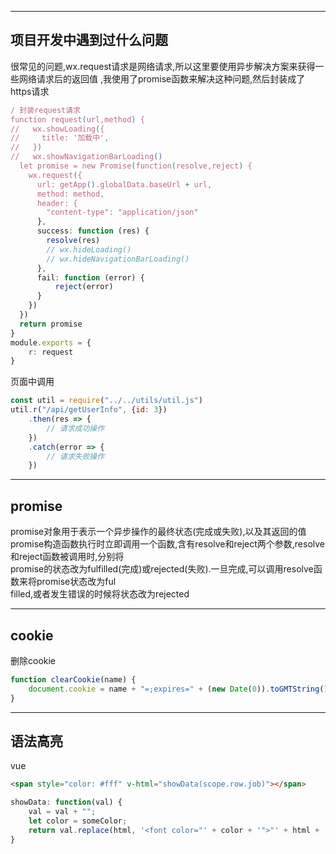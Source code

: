 
---
## 项目开发中遇到过什么问题
很常见的问题,wx.request请求是网络请求,所以这里要使用异步解决方案来获得一些网络请求后的返回值
,我使用了promise函数来解决这种问题,然后封装成了https请求
```js
/ 封装request请求
function request(url,method) {
//   wx.showLoading({
//     title: '加载中',
//   })
//   wx.showNavigationBarLoading()
  let promise = new Promise(function(resolve,reject) {
    wx.request({
      url: getApp().globalData.baseUrl + url,
      method: method,
      header: {
        "content-type": "application/json"
      },
      success: function (res) {
        resolve(res)
        // wx.hideLoading()
        // wx.hideNavigationBarLoading()
      },
      fail: function (error) {
          reject(error)
      }
    })
  })
  return promise
}
module.exports = {
    r: request
}
```
页面中调用
```js
const util = require("../../utils/util.js")
util.r("/api/getUserInfo", {id: 3})
    .then(res => {
        // 请求成功操作
    })
    .catch(error => {
        // 请求失败操作
    })

```
---
## promise
promise对象用于表示一个异步操作的最终状态(完成或失败),以及其返回的值  
promise构造函数执行时立即调用一个函数,含有resolve和reject两个参数,resolve和reject函数被调用时,分别将  
promise的状态改为fulfilled(完成)或rejected(失败).一旦完成,可以调用resolve函数来将promise状态改为ful  
filled,或者发生错误的时候将状态改为rejected

---
## cookie
删除cookie
```js
function clearCookie(name) {
    document.cookie = name + "=;expires=" + (new Date(0)).toGMTString() + cookiePath;
}
```

---
## 语法高亮
vue 
```html
<span style="color: #fff" v-html="showData(scope.row.job)"></span>   
```
```js
showData: function(val) {
    val = val + "";
    let color = someColor;
    return val.replace(html, '<font color="' + color + '">"' + html + '</font>');
}
```